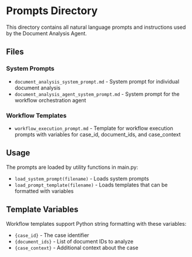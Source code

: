# Prompts Directory

This directory contains all natural language prompts and instructions used by the Document Analysis Agent.

## Files

### System Prompts
- `document_analysis_system_prompt.md` - System prompt for individual document analysis
- `document_analysis_agent_system_prompt.md` - System prompt for the workflow orchestration agent

### Workflow Templates
- `workflow_execution_prompt.md` - Template for workflow execution prompts with variables for case_id, document_ids, and case_context

## Usage

The prompts are loaded by utility functions in main.py:
- `load_system_prompt(filename)` - Loads system prompts
- `load_prompt_template(filename)` - Loads templates that can be formatted with variables

## Template Variables

Workflow templates support Python string formatting with these variables:
- `{case_id}` - The case identifier
- `{document_ids}` - List of document IDs to analyze
- `{case_context}` - Additional context about the case